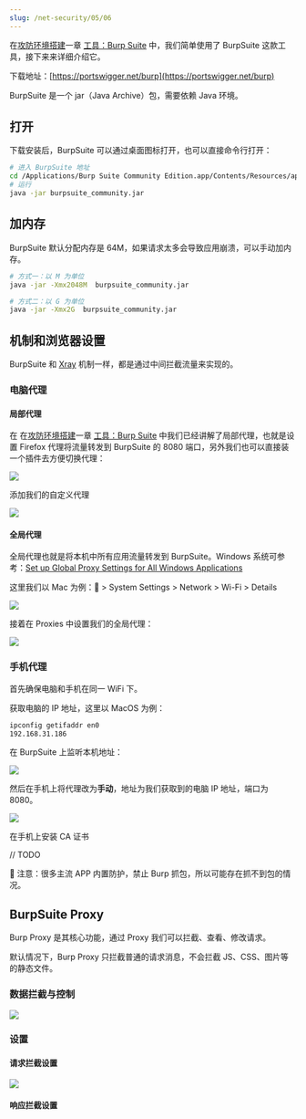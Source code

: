 ```yaml
---
slug: /net-security/05/06
---
```


在[攻防环境搭建](https://wukaipeng.com/technique/net-security/03/02)一章 [工具：Burp Suite](https://wukaipeng.com/technique/net-security/03/02#%E5%B7%A5%E5%85%B7burp-suite) 中，我们简单使用了 BurpSuite 这款工具，接下来来详细介绍它。

下载地址：[https://portswigger.net/burp](https://portswigger.net/burp)

BurpSuite 是一个 jar（Java Archive）包，需要依赖 Java 环境。

## 打开

下载安装后，BurpSuite 可以通过桌面图标打开，也可以直接命令行打开：

```bash
# 进入 BurpSuite 地址
cd /Applications/Burp Suite Community Edition.app/Contents/Resources/app
# 运行
java -jar burpsuite_community.jar
```

## 加内存

BurpSuite 默认分配内存是 64M，如果请求太多会导致应用崩溃，可以手动加内存。

```bash
# 方式一：以 M 为单位
java -jar -Xmx2048M  burpsuite_community.jar

# 方式二：以 G 为单位
java -jar -Xmx2G  burpsuite_community.jar
```



## 机制和浏览器设置

BurpSuite 和 [Xray](https://wukaipeng.com/technique/net-security/05/02) 机制一样，都是通过中间拦截流量来实现的。

### 电脑代理

#### 局部代理

在 在[攻防环境搭建](https://wukaipeng.com/technique/net-security/03/02)一章 [工具：Burp Suite](https://wukaipeng.com/technique/net-security/03/02#%E5%B7%A5%E5%85%B7burp-suite) 中我们已经讲解了局部代理，也就是设置 Firefox 代理将流量转发到 BurpSuite 的 8080 端口，另外我们也可以直接装一个插件去方便切换代理：

![](http://img.wukaipeng.com/2023/0910-085625-image-20230910085625707.png)

添加我们的自定义代理

![](http://img.wukaipeng.com/2023/0910-085842-image-20230910085842444.png)



#### 全局代理

全局代理也就是将本机中所有应用流量转发到 BurpSuite。Windows 系统可参考：[Set up Global Proxy Settings for All Windows Applications](https://wukaipeng.com/technique/net-security/03/02#%E5%B7%A5%E5%85%B7burp-suite)

这里我们以 Mac 为例： > System Settings > Network > Wi-Fi > Details

![](http://img.wukaipeng.com/2023/0910-091604-image-20230910091604583.png)

接着在 Proxies 中设置我们的全局代理：

![](http://img.wukaipeng.com/2023/0910-091811-image-20230910091811106.png)



### 手机代理

首先确保电脑和手机在同一 WiFi 下。

获取电脑的 IP 地址，这里以 MacOS 为例：

```bash
ipconfig getifaddr en0
192.168.31.186
```

在 BurpSuite 上监听本机地址：

![](http://img.wukaipeng.com/2023/0910-094408-image-20230910094407922.png)

然后在手机上将代理改为**手动**，地址为我们获取到的电脑 IP 地址，端口为 8080。

![](http://img.wukaipeng.com/2023/0910-093230-image-20230910093229885.png)



在手机上安装 CA 证书

// TODO



🧨 注意：很多主流 APP 内置防护，禁止 Burp 抓包，所以可能存在抓不到包的情况。



## BurpSuite Proxy

Burp Proxy 是其核心功能，通过 Proxy 我们可以拦截、查看、修改请求。

默认情况下，Burp Proxy 只拦截普通的请求消息，不会拦截 JS、CSS、图片等的静态文件。



### 数据拦截与控制



![](http://img.wukaipeng.com/2023/0910-105539-image-20230910105539190.png)



### 设置

####  请求拦截设置

![](http://img.wukaipeng.com/2023/0910-110107-image-20230910110107284.png)

#### 响应拦截设置























